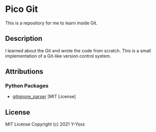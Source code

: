 # Pico Git
This is a repository for me to learn inside Git.

## Description
I learned about the Git and wrote the code from scratch. This is a small implementation of a Git-like version control system.

## Attributions
### Python Packages
- [gitignore_parser](https://github.com/mherrmann/gitignore_parser) [MIT License]

## License
MIT License Copyright (c) 2021 Y-Ysss

